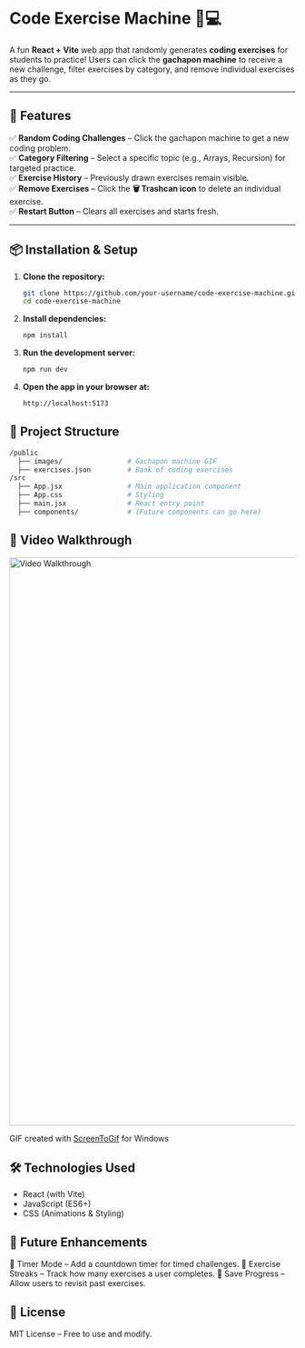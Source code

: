 # **Code Exercise Machine 🎰💻**  

A fun **React + Vite** web app that randomly generates **coding exercises** for students to practice! Users can click the **gachapon machine** to receive a new challenge, filter exercises by category, and remove individual exercises as they go.  

---

## **🚀 Features**  
✅ **Random Coding Challenges** – Click the gachapon machine to get a new coding problem.  
✅ **Category Filtering** – Select a specific topic (e.g., Arrays, Recursion) for targeted practice.  
✅ **Exercise History** – Previously drawn exercises remain visible.  
✅ **Remove Exercises** – Click the **🗑 Trashcan icon** to delete an individual exercise.  
✅ **Restart Button** – Clears all exercises and starts fresh.  

---

## **📦 Installation & Setup**  
1. **Clone the repository:**  
   ```bash
   git clone https://github.com/your-username/code-exercise-machine.git
   cd code-exercise-machine
   ```

2. **Install dependencies:**
   ```bash
   npm install
   ```

3. **Run the development server:**
   ```bash
   npm run dev
   ```

4. **Open the app in your browser at:**
   ```bash
   http://localhost:5173
   ```

## **📂 Project Structure**
```bash
/public
  ├── images/                # Gachapon machine GIF
  ├── exercises.json         # Bank of coding exercises
/src
  ├── App.jsx                # Main application component
  ├── App.css                # Styling
  ├── main.jsx               # React entry point
  ├── components/            # (Future components can go here)
```

## **🎥 Video Walkthrough**
<img src='https://github.com/weiraven/practice-projects/blob/main/code-exercises-gachapon/public/images/exercise-machine-demo.gif' title='Video Walkthrough' width='1000' alt='Video Walkthrough' />

GIF created with [ScreenToGif](https://www.screentogif.com/) for Windows

## **🛠 Technologies Used**
- React (with Vite)
- JavaScript (ES6+)
- CSS (Animations & Styling)

## **📌 Future Enhancements**
🔹 Timer Mode – Add a countdown timer for timed challenges.
🔹 Exercise Streaks – Track how many exercises a user completes.
🔹 Save Progress – Allow users to revisit past exercises.

## **📜 License**
MIT License – Free to use and modify.


